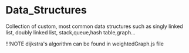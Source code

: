 # Data_Structures
Collection of custom, most common data structures such as singly linked list, doubly linked list, stack,queue,hash table,graph...

!!!NOTE
dijkstra's algorithm can be found in weightedGraph.js file
